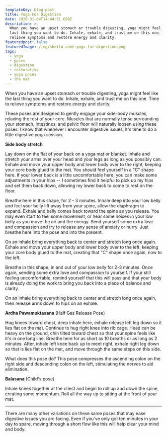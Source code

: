 ```yaml
---
templateKey: blog-post
title: Yoga For Digestion
date: 2020-01-04T14:44:31.698Z
description: >-
  When you have an upset stomach or trouble digesting, yoga might feel like the
  last thing you want to do. Inhale, exhale, and trust me on this one.  Time to
  relieve symptoms and restore energy and clarity.
featuredpost: false
featuredImage: /img/sheila-anne-yoga-for-digestion.png
tags:
  - yoga
  - poses
  - digestion
  - restorative
  - yoga poses
  - the mat
---
```


When you have an upset stomach or trouble digesting, yoga might feel like the
last thing you want to do. Inhale, exhale, and trust me on this one. Time to
relieve symptoms and restore energy and clarity.

These poses are designed to gently engage your side-body muscles, relaxing the rest of your core. Muscles that are normally tense surrounding your stomach, intestines, and pelvic floor will naturally loosen using these poses. I know that whenever I encounter digestive issues, it's time to do a little digestive yoga session.

**Side body stretch**

Lay down on the flat of your back on a yoga mat or blanket. Inhale and stretch your arms over your head and your legs as long as you possibly can. Exhale and move your upper body and lower body over to the right, keeping your core body glued to the mat. You should feel yourself in a "C" shape here. If your lower back is a little uncomfortable here, you can make some adjustments in your hips -- I sometimes find it helpful to pick up my hips and set them back down, allowing my lower back to come to rest on the floor.

Breathe here in this shape, for 2 - 3 minutes. Inhale deep into your low belly and feel your belly lift away from your spine, allow the diaphragm to expand. Exhale and belly comes back toward the spine as you release. You may even start to feel some movement, or hear some noises in your low belly as you move the air and the energy. Send yourself some extra love and compassion and try to release any sense of anxiety or hurry. Just breathe here into the pose and into the present.

On an inhale bring everything back to center and stretch long once again. Exhale and move your upper body and lower body over to the left, keeping your core body glued to the mat, creating that "C" shape once again, now to the left.

Breathe in this shape, in and out of your low belly for 2-3 minutes. Once again, sending some extra love and compassion to yourself. If your still feeling uncomfortable, remind yourself that this will pass and that your body is already doing the work to bring you back into a place of balance and clarity.

On an inhale bring everything back to center and stretch long once again, then release arms down to hips on an exhale.

**Ardha Pawamuktasana** (Half Gas Release Pose)

Hug knees toward chest, deep inhale here, exhale release left leg down so it lies flat on the mat. Continue to hug right knee into rib cage. Head can be heavy on the ground, chin tilted toward chest so that your spine feels like it's in one long line. Breathe here for as short as 10 breaths or as long as 2 minutes. After, inhale left knee back up to meet right, exhale right leg down so that is lies flat on the mat, and move through the same steps on this side.

What does this pose do? This pose compresses the ascending colon on the right side and descending colon on the left, stimulating the nerves to aid elimination.

**Balasana** (Child's pose)

Inhale knees together at the chest and begin to roll up and down the spine, creating some momentum. Roll all the way up to sitting at the front of your mat.

---

There are many other variations on these same poses that may ease digestive issues you are facing. Even if you've only got ten minutes in your day to spare, moving through a short flow like this will help clear your mind and body.
